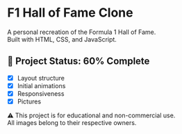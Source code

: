 # F1 Hall of Fame Clone

A personal recreation of the Formula 1 Hall of Fame.  
Built with HTML, CSS, and JavaScript.

## 🚧 Project Status: 60% Complete

-   [x] Layout structure
-   [x] Initial animations
-   [x] Responsiveness
-   [x] Pictures

⚠️ This project is for educational and non-commercial use.  
All images belong to their respective owners.
